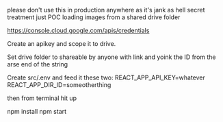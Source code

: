 please don't use this in production anywhere as it's jank as hell secret treatment just POC loading images from a shared drive folder


https://console.cloud.google.com/apis/credentials

Create an apikey and scope it to drive.

Set drive folder to shareable by anyone with link and yoink the ID from the arse end of the string

Create src/.env and feed it these two:
  REACT_APP_API_KEY=whatever
  REACT_APP_DIR_ID=someotherthing

then from terminal hit up

  npm install
  npm start
